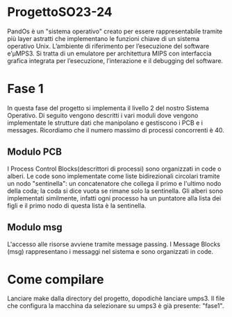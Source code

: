 # ProgettoSO23-24
PandOs è un "sistema operativo" creato per essere rappresentabile tramite più layer astratti che implementano le funzioni chiave di un sistema operativo Unix. L’ambiente di riferimento per l’esecuzione del software e’μMPS3. Si tratta di un emulatore per architettura MIPS con interfaccia grafica integrata per l’esecuzione, l’interazione e il debugging del software.

# Fase 1
In questa fase del progetto si implementa il livello 2 del nostro Sistema Operativo. Di seguito vengono descritti i vari moduli dove vengono implementate le strutture dati che manipolano e gestiscono i PCB e i messages. Ricordiamo che il numero massimo di processi concorrenti è 40.

## Modulo PCB
I Process Control Blocks(descrittori di processi) sono organizzati in code o alberi. Le code sono implementate come liste bidirezionali circolari tramite un nodo "sentinella": un concatenatore che collega il primo e l'ultimo nodo della coda; la coda si dice vuota se rimane solo la sentinella. Gli alberi sono implementati similmente, infatti ogni processo ha un puntatore alla lista dei figli e il primo nodo di questa lista è la sentinella.

## Modulo msg
L'accesso alle risorse avviene tramite message passing. I Message Blocks (msg) rappresentano i messaggi nel sistema e sono organizzati in code.

# Come compilare
Lanciare make dalla directory del progetto, dopodichè lanciare umps3. Il file che configura la macchina da selezionare su umps3 è già presente: "fase1".
